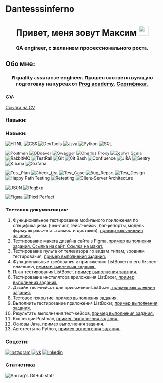 # Dantesssinferno
<h1 align="center">Привет, меня зовут Максим 
<img src="https://github.com/blackcater/blackcater/raw/main/images/Hi.gif" height="32"/></h1>
<h3 align="center">QA engineer, с желанием профессионального роста.</h3>

## Обо мне:
<h3 align="center">Я quality assurance engineer. Прошел соответствующую подготовку на курсах от <a href="https://prog.academy/qa" target="_blank">Prog.academy.</a> 
<a href="https://disk.yandex.ru/i/nI-pyPRbtkB0ww" target="_blank">Сертификат.</a> </h3>

### CV:

<a href="https://docviewer.yandex.ru/view/898370927/?*=UmDZPwkK2Zo%2FCS9zm4tjJYRgUHp7InVybCI6InlhLWRpc2s6Ly8vZGlzay%2FQoNC10LfRjtC80LVf0YLQtdGB0YLQuNGA0L7QstGJ0LjQutCwX9Ch0YLQsNGA0L7RgdGC0LXQvdC60L5f0Jxf0KFfMDFfMTBfMjAyMy5wZGYiLCJ0aXRsZSI6ItCg0LXQt9GO0LzQtV%2FRgtC10YHRgtC40YDQvtCy0YnQuNC60LBf0KHRgtCw0YDQvtGB0YLQtdC90LrQvl%2FQnF%2FQoV8wMV8xMF8yMDIzLnBkZiIsIm5vaWZyYW1lIjpmYWxzZSwidWlkIjoiODk4MzcwOTI3IiwidHMiOjE3MDE0NDY4MjcyMDAsInl1IjoiOTI0MDM2MjY4MTY5ODI2ODEwNSJ9">Ссылка на CV</a>

### Навыки:

### Навыки:

<!-- Основные -->
![HTML](https://img.shields.io/badge/-HTML-090909?style=for-the-badge&logo=HTML5&logoColor=47C5FB)
![CSS](https://img.shields.io/badge/-CSS-090909?style=for-the-badge&logo=CSS3&logoColor=097CDB)
![DevTools](https://img.shields.io/badge/-DevTools-090909?style=for-the-badge&logo=GoogleChrome&logoColor=F8C52C)
![Java](https://img.shields.io/badge/-Java-090909?style=for-the-badge&logo=Java&logoColor=6296CC)
![Python](https://img.shields.io/badge/-Python-090909?style=for-the-badge&logo=Python&logoColor=3776AB)
![SQL](https://img.shields.io/badge/-SQL-090909?style=for-the-badge&logo=postgresql&logoColor=336791)

<!-- Инструменты -->
![Postman](https://img.shields.io/badge/-Postman-090909?style=for-the-badge&logo=Postman&logoColor=FF6C37)
![DBeaver](https://img.shields.io/badge/-DBeaver-090909?style=for-the-badge&logo=dbeaver&logoColor=6296CC)
![Swagger](https://img.shields.io/badge/-Swagger-090909?style=for-the-badge&logo=Swagger&logoColor=85EA2D)
![Charles Proxy](https://img.shields.io/badge/-Charles_Proxy-090909?style=for-the-badge&logo=charles&logoColor=6296CC)
![Zephyr Scale](https://img.shields.io/badge/-Zephyr_Scale-090909?style=for-the-badge&logo=zephyr&logoColor=23B8FF)
![RabbitMQ](https://img.shields.io/badge/-RabbitMQ-090909?style=for-the-badge&logo=rabbitmq&logoColor=FF6600)
![TestRail](https://img.shields.io/badge/-TestRail-090909?style=for-the-badge&logo=testrail&logoColor=E5D3FF)
![Git](https://img.shields.io/badge/-Git-090909?style=for-the-badge&logo=Git&logoColor=F05032)
![Git Bash](https://img.shields.io/badge/-Git_Bash-090909?style=for-the-badge&logo=git&logoColor=F05032)
![Confluence](https://img.shields.io/badge/-Confluence-090909?style=for-the-badge&logo=confluence&logoColor=1F66F0)
![JIRA](https://img.shields.io/badge/-JIRA-090909?style=for-the-badge&logo=Jira&logoColor=0052CC)
![Sentry](https://img.shields.io/badge/-Sentry-090909?style=for-the-badge&logo=sentry&logoColor=FFFFFF)
![Kibana](https://img.shields.io/badge/-Kibana-090909?style=for-the-badge&logo=kibana&logoColor=005571)
![Grafana](https://img.shields.io/badge/-Grafana-090909?style=for-the-badge&logo=grafana&logoColor=F46800)

<!-- Тест-дизайн и документация -->
![Test_Plan](https://img.shields.io/badge/-Test_Plan-090909?style=for-the-badge&logo=TestPlan&logoColor=6296CC)
![Check_List](https://img.shields.io/badge/-Check_List-090909?style=for-the-badge&logo=Checklist&logoColor=6296CC)
![Test_Case](https://img.shields.io/badge/-Test_Case-090909?style=for-the-badge&logo=TestCase&logoColor=6296CC)
![Bug_Report](https://img.shields.io/badge/-Bug_Report-090909?style=for-the-badge&logo=BugReport&logoColor=6296CC)
![Test_Design](https://img.shields.io/badge/-Test_Design-090909?style=for-the-badge&logo=testinglibrary&logoColor=6296CC)
![Happy Path Testing](https://img.shields.io/badge/-Happy_Path_Testing-090909?style=for-the-badge&logo=testinglibrary&logoColor=6296CC)
![Retesting](https://img.shields.io/badge/-Retesting-090909?style=for-the-badge&logo=testinglibrary&logoColor=6296CC)
![Client-Server Architecture](https://img.shields.io/badge/-Client--Server_Architecture-090909?style=for-the-badge&logo=architecture&logoColor=6296CC)

<!-- Форматы -->
![JSON](https://img.shields.io/badge/-JSON-090909?style=for-the-badge&logo=json&logoColor=6296CC)
![RegExp](https://img.shields.io/badge/-RegExp-090909?style=for-the-badge&logo=regex&logoColor=6296CC)

<!-- UI/UX -->
![Figma](https://img.shields.io/badge/-Figma-090909?style=for-the-badge&logo=figma&logoColor=F24E1E)
![Pixel Perfect](https://img.shields.io/badge/-Pixel_Perfect-090909?style=for-the-badge&logo=pixels&logoColor=6296CC)


### Тестовая документация:

<ol>
  <li>Функциональное тестирование мобильного приложения по спецификациям: (чек-лист, тейст-кейсы, баг-репорты, модель формулы рассчета стоимости доставки), <a href="https://docs.google.com/spreadsheets/d/1olerws5Vz1t8wkDR6HjFkGBZdWR-1vApxIBN6lj-piQ/edit#gid=1016518820" target="_blank"> пример выполнения задания.</a></li>
<li>Тестирование макета дизайна сайта в Figma, <a href="https://docs.google.com/spreadsheets/d/1qFkfM7goo9ihN5PuZk6RAhT4Mr3mhM-DImVk_LFuzbc/edit#gid=322750584" target="_blank"> пример выполнения задания. </a> <a href="https://p-s.email/#!" target="_blank"> Ссылка на сайт. </a> <a href="https://drive.google.com/file/d/1IsqLPSwVWTLWFdV3ah3foInDIfZ-Z7sg/view"> Ссылка на макет. </a></li>
  <li>Тестирование пульта от телевизора по видам, типам, уровням тестирования, <a href="https://docs.google.com/spreadsheets/d/1ZofpgNv17KyLg4f40ysZ1HQsXQ9rmYljZmSlQv5i-_E/edit#gid=0" target="_blank"> пример выполнения задания.</a></li>
  <li>Функциональные требования к приложению ListBoxer по его бизнес-описанию, <a href="https://docs.google.com/document/d/12ugl_1-MpkS-O_xsxZWse49B1X_PSoLNsCadPxnBsPU/edit" target="_blank"> пример выполения задания.</a></li>
  <li>План тестирования ListBoxer, <a href="https://docs.google.com/document/d/1WlbR2cVD7n3WBcS8bH_Z6BLX14hurFiiZBPa9KO3Hb0/edit"> пример выполнения задания.</a></li>
  <li>Тестирование инсталятора приложения ListBoxer,<a href="https://docs.google.com/spreadsheets/d/11m8orBiJFvvGmFhRseHRTzYdp6r6bKLK_u6OWry7vk0/edit#gid=0"> пример выполнения задания.</a> </li>
  <li>Дизайн тест-кейсов для приложения ListBoxer,<a href="https://docs.google.com/spreadsheets/d/12mHk2Q5nYQnhpM-GfuJxeAKEH4UqavPofMFKEMe3Ka4/edit#gid=0"> пример выполнения задания.</a> </li>
  <li>Тестовое покрытие,<a href="https://docs.google.com/spreadsheets/d/12mHk2Q5nYQnhpM-GfuJxeAKEH4UqavPofMFKEMe3Ka4/edit#gid=988188004"> пример выполнения задания.</a></li>
  <li>Выполнить тестирование приложения ListBoxer, <a href="https://classroom.google.com/c/NjE2MDY1MDY0NDUx/a/NjE3MTQwNjQ2OTgx/details"> пример выполнения задания.</a></li>
  <li>Результаты выполнения тест-кейсов, <a href="https://docs.google.com/spreadsheets/d/12mHk2Q5nYQnhpM-GfuJxeAKEH4UqavPofMFKEMe3Ka4/edit#gid=443104143"> пример выполнения задания.</a></li>
  <li>Коллекции Postman, <a href="https://github.com/Dantesssinferno/Postman.git"> пример выполнения задания.</a></li>
  <li>Основы Java, <a href="https://github.com/Dantesssinferno/-Home-Works.git"> пример выполнения задания.</a></li>
  <li>Автотесты на Python, <a href="https://github.com/Dantesssinferno/my-python-tests/tree/main/HomeWorks"> пример выполнения задания.</a></li>
</ol>

### Соцсети:

[![instagram](https://img.shields.io/badge/-instagram-090909?style=for-the-badge&logo=instagram&logoColor=478C5FB)](https://www.instagram.com/maksstar92/)
[![vk](https://img.shields.io/badge/-vk-090909?style=for-the-badge&logo=vk&logoColor=097CDB)](https://vk.com/id526190332)
[![linkedin](https://img.shields.io/badge/-linkedin-090909?style=for-the-badge&logo=linkedin&logoColor=097CDB)](https://www.linkedin.com/in/maksstar92/)

### Статистика

![Anurag's GitHub stats](https://github-readme-stats.vercel.app/api?username=Dantesssinferno&show_icons=true&bg_color=00000000)
